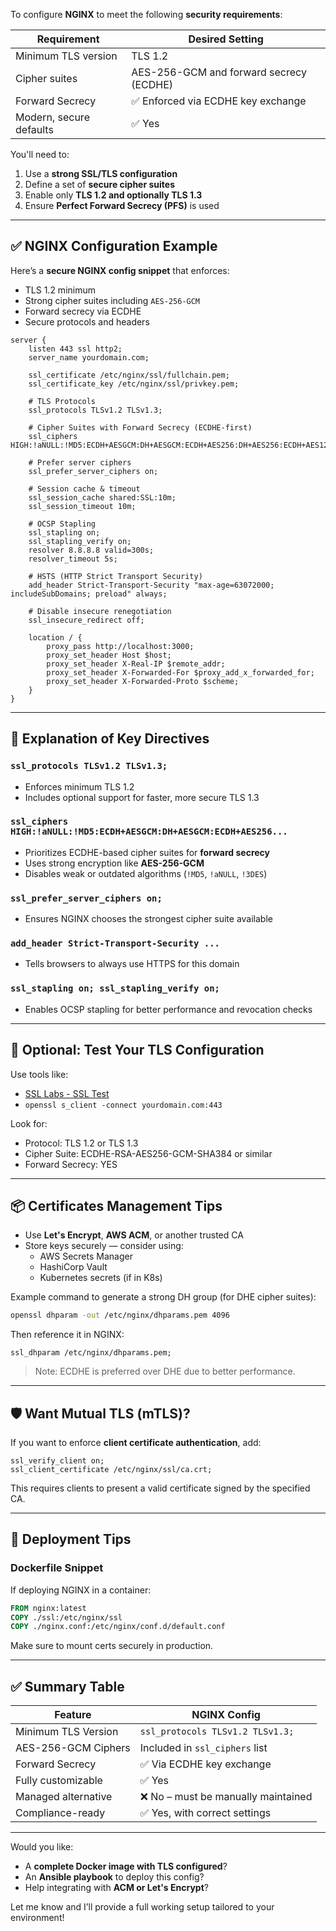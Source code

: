To configure **NGINX** to meet the following **security requirements**:

| Requirement | Desired Setting |
|------------|------------------|
| Minimum TLS version | TLS 1.2 |
| Cipher suites | AES-256-GCM and forward secrecy (ECDHE) |
| Forward Secrecy | ✅ Enforced via ECDHE key exchange |
| Modern, secure defaults | ✅ Yes |

You'll need to:
1. Use a **strong SSL/TLS configuration**
2. Define a set of **secure cipher suites**
3. Enable only **TLS 1.2 and optionally TLS 1.3**
4. Ensure **Perfect Forward Secrecy (PFS)** is used

---

## ✅ NGINX Configuration Example

Here’s a **secure NGINX config snippet** that enforces:

- TLS 1.2 minimum
- Strong cipher suites including `AES-256-GCM`
- Forward secrecy via ECDHE
- Secure protocols and headers

```nginx
server {
    listen 443 ssl http2;
    server_name yourdomain.com;

    ssl_certificate /etc/nginx/ssl/fullchain.pem;
    ssl_certificate_key /etc/nginx/ssl/privkey.pem;

    # TLS Protocols
    ssl_protocols TLSv1.2 TLSv1.3;

    # Cipher Suites with Forward Secrecy (ECDHE-first)
    ssl_ciphers HIGH:!aNULL:!MD5:ECDH+AESGCM:DH+AESGCM:ECDH+AES256:DH+AES256:ECDH+AES128:DH+AES:!3DES:!DSS;

    # Prefer server ciphers
    ssl_prefer_server_ciphers on;

    # Session cache & timeout
    ssl_session_cache shared:SSL:10m;
    ssl_session_timeout 10m;

    # OCSP Stapling
    ssl_stapling on;
    ssl_stapling_verify on;
    resolver 8.8.8.8 valid=300s;
    resolver_timeout 5s;

    # HSTS (HTTP Strict Transport Security)
    add_header Strict-Transport-Security "max-age=63072000; includeSubDomains; preload" always;

    # Disable insecure renegotiation
    ssl_insecure_redirect off;

    location / {
        proxy_pass http://localhost:3000;
        proxy_set_header Host $host;
        proxy_set_header X-Real-IP $remote_addr;
        proxy_set_header X-Forwarded-For $proxy_add_x_forwarded_for;
        proxy_set_header X-Forwarded-Proto $scheme;
    }
}
```

---

## 🔐 Explanation of Key Directives

### `ssl_protocols TLSv1.2 TLSv1.3;`
- Enforces minimum TLS 1.2
- Includes optional support for faster, more secure TLS 1.3

### `ssl_ciphers HIGH:!aNULL:!MD5:ECDH+AESGCM:DH+AESGCM:ECDH+AES256...`
- Prioritizes ECDHE-based cipher suites for **forward secrecy**
- Uses strong encryption like **AES-256-GCM**
- Disables weak or outdated algorithms (`!MD5`, `!aNULL`, `!3DES`)

### `ssl_prefer_server_ciphers on;`
- Ensures NGINX chooses the strongest cipher suite available

### `add_header Strict-Transport-Security ...`
- Tells browsers to always use HTTPS for this domain

### `ssl_stapling on; ssl_stapling_verify on;`
- Enables OCSP stapling for better performance and revocation checks

---

## 🧪 Optional: Test Your TLS Configuration

Use tools like:
- [SSL Labs - SSL Test](https://www.ssllabs.com/ssltest/)
- `openssl s_client -connect yourdomain.com:443`

Look for:
- Protocol: TLS 1.2 or TLS 1.3
- Cipher Suite: ECDHE-RSA-AES256-GCM-SHA384 or similar
- Forward Secrecy: YES

---

## 📦 Certificates Management Tips

- Use **Let's Encrypt**, **AWS ACM**, or another trusted CA
- Store keys securely — consider using:
  - AWS Secrets Manager
  - HashiCorp Vault
  - Kubernetes secrets (if in K8s)

Example command to generate a strong DH group (for DHE cipher suites):

```bash
openssl dhparam -out /etc/nginx/dhparams.pem 4096
```

Then reference it in NGINX:

```nginx
ssl_dhparam /etc/nginx/dhparams.pem;
```

> Note: ECDHE is preferred over DHE due to better performance.

---

## 🛡️ Want Mutual TLS (mTLS)?

If you want to enforce **client certificate authentication**, add:

```nginx
ssl_verify_client on;
ssl_client_certificate /etc/nginx/ssl/ca.crt;
```

This requires clients to present a valid certificate signed by the specified CA.

---

## 🧱 Deployment Tips

### Dockerfile Snippet
If deploying NGINX in a container:

```Dockerfile
FROM nginx:latest
COPY ./ssl:/etc/nginx/ssl
COPY ./nginx.conf:/etc/nginx/conf.d/default.conf
```

Make sure to mount certs securely in production.

---

## ✅ Summary Table

| Feature | NGINX Config |
|--------|--------------|
| Minimum TLS Version | `ssl_protocols TLSv1.2 TLSv1.3;` |
| AES-256-GCM Ciphers | Included in `ssl_ciphers` list |
| Forward Secrecy | ✅ Via ECDHE key exchange |
| Fully customizable | ✅ Yes |
| Managed alternative | ❌ No – must be manually maintained |
| Compliance-ready | ✅ Yes, with correct settings |

---

Would you like:
- A **complete Docker image with TLS configured**?
- An **Ansible playbook** to deploy this config?
- Help integrating with **ACM or Let's Encrypt**?

Let me know and I’ll provide a full working setup tailored to your environment!
